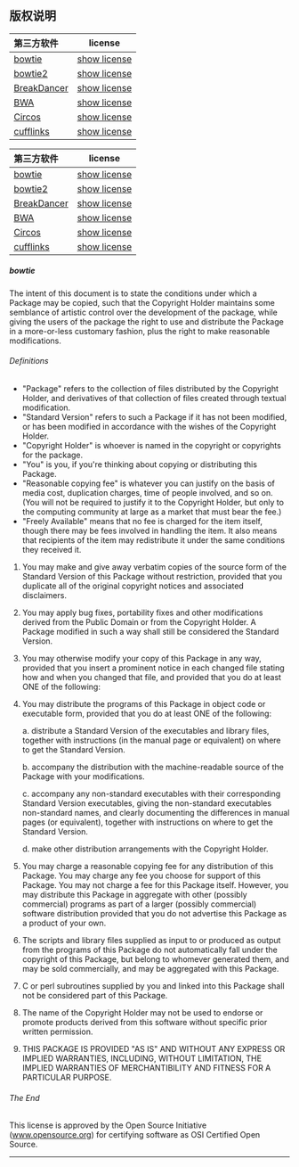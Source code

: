 ## 版权说明
|第三方软件|license|
|:---|:--:|
|[bowtie](http://bowtie-bio.sourceforge.net/index.shtml)|[show license](./software-copyright/bowtie.md)|
|[bowtie2](http://bowtie-bio.sourceforge.net/index.shtml)|[show license](./software-copyright/bowtie.md)|
|[BreakDancer](http://breakdancer.sourceforge.net/)|[show license](./software-copyright/BreakDancer.md)|
|[BWA](http://bio-bwa.sourceforge.net/)|[show license](./software-copyright/BWA.md)|
|[Circos](http://circos.ca/citations/)|[show license](./software-copyright/Circos.md)|
|[cufflinks](http://cole-trapnell-lab.github.io/cufflinks/)|[show license](./software-copyright/cufflinks.md)|


|第三方软件|license|
|:---|:--:|
|[bowtie](http://bowtie-bio.sourceforge.net/index.shtml)|[show license](#bowtie)|
|[bowtie2](http://bowtie-bio.sourceforge.net/index.shtml)|[show license](./software-copyright/bowtie.md)|
|[BreakDancer](http://breakdancer.sourceforge.net/)|[show license](./software-copyright/BreakDancer.md)|
|[BWA](http://bio-bwa.sourceforge.net/)|[show license](./software-copyright/BWA.md)|
|[Circos](http://circos.ca/citations/)|[show license](./software-copyright/Circos.md)|
|[cufflinks](http://cole-trapnell-lab.github.io/cufflinks/)|[show license](./software-copyright/cufflinks.md)|


##### bowtie
The intent of this document is to state the conditions under which a Package may be copied, such that the Copyright Holder maintains some semblance of artistic control over the development of the package, while giving the users of the package the right to use and distribute the Package in a more-or-less customary fashion, plus the right to make reasonable modifications.

###### Definitions
* "Package" refers to the collection of files distributed by the Copyright Holder, and derivatives of that collection of files created through textual modification.
* "Standard Version" refers to such a Package if it has not been modified, or has been modified in accordance with the wishes of the Copyright Holder.
* "Copyright Holder" is whoever is named in the copyright or copyrights for the package.
* "You" is you, if you're thinking about copying or distributing this Package.
* "Reasonable copying fee" is whatever you can justify on the basis of media cost, duplication charges, time of people involved, and so on. (You will not be required to justify it to the Copyright Holder, but only to the computing community at large as a market that must bear the fee.)
* "Freely Available" means that no fee is charged for the item itself, though there may be fees involved in handling the item. It also means that recipients of the item may redistribute it under the same conditions they received it.

1. You may make and give away verbatim copies of the source form of the Standard Version of this Package without restriction, provided that you duplicate all of the original copyright notices and associated disclaimers.

2. You may apply bug fixes, portability fixes and other modifications derived from the Public Domain or from the Copyright Holder. A Package modified in such a way shall still be considered the Standard Version.

3. You may otherwise modify your copy of this Package in any way, provided that you insert a prominent notice in each changed file stating how and when you changed that file, and provided that you do at least ONE of the following:

4. You may distribute the programs of this Package in object code or executable form, provided that you do at least ONE of the following:

    a. distribute a Standard Version of the executables and library files, together with instructions (in the manual page or equivalent) on where to get the Standard Version.

    b. accompany the distribution with the machine-readable source of the Package with your modifications.

    c. accompany any non-standard executables with their corresponding Standard Version executables, giving the non-standard executables non-standard names, and clearly documenting the differences in manual pages (or equivalent), together with instructions on where to get the Standard Version.

    d. make other distribution arrangements with the Copyright Holder.

5. You may charge a reasonable copying fee for any distribution of this Package. You may charge any fee you choose for support of this Package. You may not charge a fee for this Package itself. However, you may distribute this Package in aggregate with other (possibly commercial) programs as part of a larger (possibly commercial) software distribution provided that you do not advertise this Package as a product of your own.

6. The scripts and library files supplied as input to or produced as output from the programs of this Package do not automatically fall under the copyright of this Package, but belong to whomever generated them, and may be sold commercially, and may be aggregated with this Package.

7. C or perl subroutines supplied by you and linked into this Package shall not be considered part of this Package.

8. The name of the Copyright Holder may not be used to endorse or promote products derived from this software without specific prior written permission.

9. THIS PACKAGE IS PROVIDED "AS IS" AND WITHOUT ANY EXPRESS OR IMPLIED WARRANTIES, INCLUDING, WITHOUT LIMITATION, THE IMPLIED WARRANTIES OF MERCHANTIBILITY AND FITNESS FOR A PARTICULAR PURPOSE.

###### The End
This license is approved by the Open Source Initiative (www.opensource.org) for certifying software as OSI Certified Open Source.

------